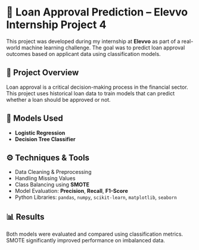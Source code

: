 # 🏦 Loan Approval Prediction – Elevvo Internship Project 4

This project was developed during my internship at **Elevvo** as part of a real-world machine learning challenge. The goal was to predict loan approval outcomes based on applicant data using classification models.

## 📌 Project Overview

Loan approval is a critical decision-making process in the financial sector. This project uses historical loan data to train models that can predict whether a loan should be approved or not.

## 🧠 Models Used

- **Logistic Regression**
- **Decision Tree Classifier**

## ⚙️ Techniques & Tools

- Data Cleaning & Preprocessing
- Handling Missing Values
- Class Balancing using **SMOTE**
- Model Evaluation: **Precision**, **Recall**, **F1-Score**
- Python Libraries: `pandas`, `numpy`, `scikit-learn`, `matplotlib`, `seaborn`

## 📊 Results

Both models were evaluated and compared using classification metrics. SMOTE significantly improved performance on imbalanced data.

